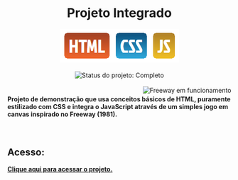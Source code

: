 <h1 align="center"> Projeto Integrado </h1>

<div align="center"> <img src="assets/icones/logo.png" alt="Logo do Projeto"> </div>
<br> 
<div align="center"> <img src="https://img.shields.io/static/v1?label=STATUS&message=CONCLU%C3%8DDO&color=GREEN&style=plastic&logo=appveyor" alt="Status do projeto: Completo"> </div>
<br>

<img align="right" src="https://gcdnb.pbrd.co/images/5BmISGMVIYX1.gif?o=1" alt="Freeway em funcionamento">

<h4>Projeto de demonstração que usa conceitos básicos de HTML, puramente estilizado com CSS e integra o JavaScript através de um simples jogo em canvas inspirado no Freeway (1981).</h4>
<br>
<h2>Acesso:</h2>
<b><a href="https://projeto-integrado-alura.vercel.app/index.html">Clique aqui para acessar o projeto.</b>
